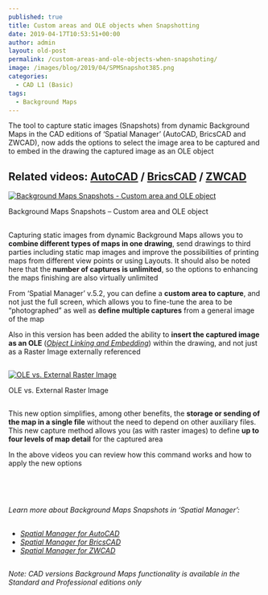 ```yaml
---
published: true
title: Custom areas and OLE objects when Snapshotting
date: 2019-04-17T10:53:51+00:00
author: admin
layout: old-post
permalink: /custom-areas-and-ole-objects-when-snapshoting/
image: /images/blog/2019/04/SPMSnapshot385.png
categories:
  - CAD L1 (Basic)
tags:
  - Background Maps
---
```

<p>
  The tool to capture static images (Snapshots) from dynamic Background Maps in the CAD editions of &#8216;Spatial Manager&#8217; (AutoCAD, BricsCAD and ZWCAD), now adds the options to select the image area to be captured and to embed in the drawing the captured image as an OLE object
</p>

<p>
  <!--more-->
</p>

<h2>
  Related videos: <a href="https://youtu.be/ovgiZP9VSFU?rel=0" target="_blank" rel="nofollow"><span><span>AutoCAD</span></span></a> / <a href="https://youtu.be/K5iu7LWB_Xk?rel=0" target="_blank" rel="nofollow"><span><span>BricsCAD</span></span></a> / <a href="https://youtu.be/tN2SZD_hx0o?rel=0" target="_blank" rel="nofollow"><span><span>ZWCAD</span></span></a>
</h2>

<div>
  <a href="/images/blog/2019/04/SPMCaptureUserOLE.png" target="_blank" rel="nofollow"><img src="/images/blog/2019/04/SPMCaptureUserOLE-1024x615.png" alt="Background Maps Snapshots - Custom area and OLE object" width="625" height="375" srcset="/images/blog/2019/04/SPMCaptureUserOLE-1024x615.png 1024w, /images/blog/2019/04/SPMCaptureUserOLE-300x180.png 300w, /images/blog/2019/04/SPMCaptureUserOLE-768x461.png 768w, /images/blog/2019/04/SPMCaptureUserOLE-624x374.png 624w, /images/blog/2019/04/SPMCaptureUserOLE.png 1488w" sizes="(max-width: 625px) 100vw, 625px" /></a>
  
  <p>
    Background Maps Snapshots &#8211; Custom area and OLE object
  </p>
</div>

<h2>
</h2>

<p>
  Capturing static images from dynamic Background Maps allows you to <strong>combine different types of maps in one drawing</strong>, send drawings to third parties including static map images and improve the possibilities of printing maps from different view points or using Layouts. It should also be noted here that the <strong>number of captures is unlimited</strong>, so the options to enhancing the maps finishing are also virtually unlimited
</p>

<p>
  From &#8216;Spatial Manager&#8217; v.5.2, you can define a <strong>custom area to capture</strong>, and not just the full screen, which allows you to fine-tune the area to be &#8220;photographed&#8221; as well as <strong>define multiple captures</strong> from a general image of the map
</p>

<p>
  Also in this version has been added the ability to <strong>insert the captured image as an OLE</strong> (<a href="https://en.wikipedia.org/wiki/Object_Linking_and_Embedding" target="_blank" rel="nofollow"><span><em>Object Linking and Embedding</em></span></a>) within the drawing, and not just as a Raster Image externally referenced
</p>

<h2>
</h2>

<div>
  <a href="/images/blog/2019/04/SPMCaptureOptions.png" target="_blank" rel="nofollow"><img src="/images/blog/2019/04/SPMCaptureOptions.png" alt="OLE vs. External Raster Image" width="919" height="317" srcset="/images/blog/2019/04/SPMCaptureOptions.png 919w, /images/blog/2019/04/SPMCaptureOptions-300x103.png 300w, /images/blog/2019/04/SPMCaptureOptions-768x265.png 768w, /images/blog/2019/04/SPMCaptureOptions-624x215.png 624w" sizes="(max-width: 919px) 100vw, 919px" /></a>
  
  <p>
    OLE vs. External Raster Image
  </p>
</div>

## 

<p>
  This new option simplifies, among other benefits, the <strong>storage or sending of the map in a single file</strong> without the need to depend on other auxiliary files. This new capture method allows you (as with raster images) to define <strong>up to four levels of map detail</strong> for the captured area
</p>

<p>
  In the above videos you can review how this command works and how to apply the new options
</p>

<h2>
</h2>

&nbsp;

<h2>
</h2>

<p>
  <em>Learn more about Background Maps Snapshots in &#8216;Spatial Manager&#8217;:</em>
</p>

<h2>
</h2>

<ul>
  <li>
    <span><a href="http://wiki.spatialmanager.com/index.php/Spatial_Manager%E2%84%A2_for_AutoCAD_-_FAQs:_Background_Maps_(%22Standard%22_and_%22Professional%22_editions_only)#Is_there_any_way_to_get_static_.22Snapshots.22_of_the_.27Background_Maps.27.3F" target="_blank" rel="nofollow"><span><em>Spatial Manager for AutoCAD</em></span></a></span>
  </li>
  <li>
    <span><span><a href="http://wiki.spatialmanager.com/index.php/Spatial_Manager%E2%84%A2_for_BricsCAD_-_FAQs:_Background_Maps_(%22Standard%22_and_%22Professional%22_editions_only)#Is_there_any_way_to_get_static_.22Snapshots.22_of_the_.27Background_Maps.27.3F" target="_blank" rel="nofollow"><span><em>Spatial Manager for BricsCAD</em></span></a></span></span>
  </li>
  <li>
    <span><span><a href="http://wiki.spatialmanager.com/index.php/Spatial_Manager%E2%84%A2_for_ZWCAD_-_FAQs:_Background_Maps_(%22Standard%22_and_%22Professional%22_editions_only)#Is_there_any_way_to_get_static_.22Snapshots.22_of_the_.27Background_Maps.27.3F" target="_blank" rel="nofollow"><span><em>Spatial Manager for ZWCAD</em></span></a></span></span>
  </li>
</ul>

<h2>
</h2>

<p>
  <em>Note: CAD versions Background Maps functionality is available in the Standard and Professional editions only</em>
</p>